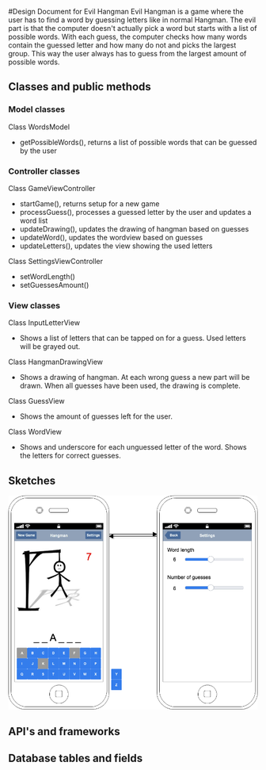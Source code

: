 #Design Document for Evil Hangman
Evil Hangman is a game where the user has to find a word by guessing letters like in normal Hangman. The evil part is that the computer doesn't actually pick a word but starts with a list of possible words. With each guess, the computer checks how many words contain the guessed letter and how many do not and picks the largest group. This way the user always has to guess from the largest amount of possible words.

## Classes and public methods
### Model classes
Class WordsModel
- getPossibleWords(), returns a list of possible words that can be guessed by the user

### Controller classes
Class GameViewController
- startGame(), returns setup for a new game
- processGuess(), processes a guessed letter by the user and updates a word list
- updateDrawing(), updates the drawing of hangman based on guesses
- updateWord(), updates the wordview based on guesses
- updateLetters(), updates the view showing the used letters

Class SettingsViewController
- setWordLength()
- setGuessesAmount()

### View classes
Class InputLetterView
- Shows a list of letters that can be tapped on for a guess. Used letters will be grayed out.

Class HangmanDrawingView
- Shows a drawing of hangman. At each wrong guess a new part will be drawn. When all guesses have been used, the drawing is complete.

Class GuessView
- Shows the amount of guesses left for the user.

Class WordView
- Shows and underscore for each unguessed letter of the word. Shows the letters for correct guesses.

## Sketches
![Sketch](https://raw.githubusercontent.com/Jesse-B/appstudio-evilhangman/master/doc/sketch.png "Sketch")

## API's and frameworks

## Database tables and fields